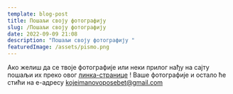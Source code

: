 ```yaml
---
template: blog-post
title: Пошаљи своју фотографију
slug: /Пошаљи своју фотографију
date: 2022-09-09 21:08
description: "Пошаљи своју фотографију "
featuredImage: /assets/pismo.png
---
```

Ако желиш да се твоје фотографије или неки прилог нађу на сајту пошаљи их преко овог [линка-странице](https://shebet-selo.netlify.app/contact/file-upload/) ! Ваше фотографије и остало ће стићи на е-адресу [kojeimanovoposebet@gmail.com](kojeimanovoposebet@gmail.com)